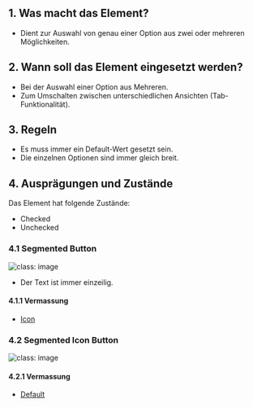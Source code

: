 ## 1. Was macht das Element?
*   Dient zur Auswahl von genau einer Option aus zwei oder mehreren Möglichkeiten.

## 2. Wann soll das Element eingesetzt werden?
*   Bei der Auswahl einer Option aus Mehreren.
*   Zum Umschalten zwischen unterschiedlichen Ansichten (Tab-Funktionalität).

## 3. Regeln
*   Es muss immer ein Default-Wert gesetzt sein.
*   Die einzelnen Optionen sind immer gleich breit.

## 4. Ausprägungen und Zustände
Das Element hat folgende Zustände:
*   Checked
*   Unchecked

### 4.1 Segmented Button
![](https://raw.githubusercontent.com/sbb-design-systems/mdsd/master/elements/11-segmented-button/images/ME11_Text.png 'class: image')

*   Der Text ist immer einzeilig.

#### 4.1.1 Vermassung
*   [Icon](https://sbb.invisionapp.com/d/main#/console/14051805/313166960/inspect)

### 4.2 Segmented Icon Button
![](https://raw.githubusercontent.com/sbb-design-systems/mdsd/master/elements/11-segmented-button/images/ME11_Icon.png 'class: image')


#### 4.2.1 Vermassung
*   [Default](https://sbb.invisionapp.com/d/main#/console/14051805/313166959/inspect)